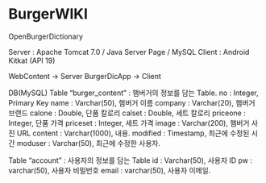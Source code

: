 BurgerWIKI
==========

OpenBurgerDictionary


Server : Apache Tomcat 7.0 / Java Server Page / MySQL
Client : Android Kitkat (API 19)


WebContent -> Server
BurgerDicApp -> Client

DB(MySQL)
Table “burger_content” : 햄버거의 정보를 담는 Table.
no : Integer, Primary Key
name : Varchar(50), 햄버거 이름
company : Varchar(20), 햄버거 브랜드
calone : Double, 단품 칼로리
calset : Double, 세트 칼로리
priceone : Integer, 단품 가격
priceset : Integer, 세트 가격
image : Varchar(200), 햄버거 사진 URL
content : Varchar(1000), 내용.
modified : Timestamp, 최근에 수정된 시간
moduser : Varchar(50), 최근에 수정한 사용자.

Table “account” : 사용자의 정보를 담는 Table
id : Varchar(50), 사용자 ID
pw : varchar(50), 사용자 비밀번호
email : varchar(50), 사용자 이메일.
